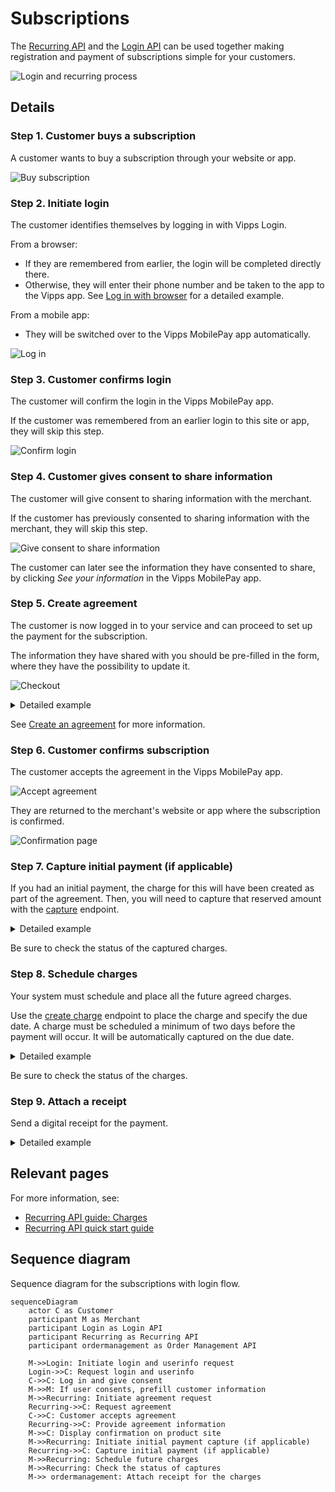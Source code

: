 <!-- START_METADATA
---
title: Vipps MobilePay subscriptions flow
sidebar_label: Subscriptions
sidebar_position: 70
description: Simplify subscriptions by using the Login API and Recurring API together.
pagination_next: null
pagination_prev: null
---

END_METADATA -->

# Subscriptions

The
[Recurring API](https://developer.vippsmobilepay.com/docs/APIs/recurring-api)
and the
[Login API](https://developer.vippsmobilepay.com/docs/APIs/login-api)
can be used together making registration and payment of subscriptions simple for your customers.

![Login and recurring process](images/login-recurring-process-v2.svg)

## Details

### Step 1. Customer buys a subscription

A customer wants to buy a subscription through your website or app.

![Buy subscription](images/login-recurring-step1-v2.svg)

### Step 2. Initiate login

The customer identifies themselves by logging in with Vipps Login.

From a browser:

* If they are remembered from earlier, the login will be completed directly there.
* Otherwise, they will enter their phone number and be taken to the app to the Vipps app.
See [Log in with browser](https://developer.vippsmobilepay.com/docs/APIs/login-api/vipps-login-api-quick-start/#log-in-with-browser) for a detailed example.

From a mobile app:

* They will be switched over to the Vipps MobilePay app automatically.

![Log in](images/login-recurring-step2-v2.svg)

### Step 3. Customer confirms login

The customer will confirm the login in the Vipps MobilePay app.

If the customer was remembered from an earlier login to this site or app, they will skip this step.

![Confirm login](images/login-recurring-step3.svg)

### Step 4. Customer gives consent to share information

The customer will give consent to sharing information with the merchant.

If the customer has previously consented to sharing information with the merchant, they will skip this step.

![Give consent to share information](images/login-recurring-step4.svg)

The customer can later see the information they have consented to share, by clicking *See your information* in the Vipps MobilePay app.

### Step 5. Create agreement

The customer is now logged in to your service and can proceed to set up the payment for the subscription.

The information they have shared with you should be pre-filled in the form, where they have the possibility to update it.

![Checkout](images/login-recurring-step5-v3.svg)

<details>
<summary>Detailed example</summary>
<div>

Here is an example HTTP POST:

[`POST:/agreements`](https://developer.vippsmobilepay.com/api/recurring#tag/Agreement-v3-endpoints/operation/DraftAgreementV3)

With body:

```json
{
   "interval": {
      "unit" : "YEAR",
      "count": 1
   },
   "initialCharge": {
      "amount": 59900,
      "description": "Payment of first year",
      "transactionType": "DIRECT_CAPTURE"
   },
   "pricing": {
      "amount": 59900,
      "currency": "NOK"
   },
   "merchantRedirectUrl": "https://example.com/redirect-url",
   "merchantAgreementUrl": "https://example.com/agreement-url",
   "phoneNumber": "91234567",
   "productName": "1 year subscription",
   "productDescription": "Get 6 editions of our magazing for only 599,- per year.",
}
```

</div>
</details>

See [Create an agreement](https://developer.vippsmobilepay.com/docs/APIs/recurring-api/vipps-recurring-api/#create-an-agreement) for more information.

### Step 6. Customer confirms subscription

The customer accepts the agreement in the Vipps MobilePay app.

![Accept agreement](images/login-recurring-step6-v2.svg)

They are returned to the merchant's website or app where the subscription is confirmed.

![Confirmation page](images/login-recurring-step7.svg)

### Step 7. Capture initial payment (if applicable)

If you had an initial payment, the charge for this will have been created as part of the agreement. Then, you will need to capture that reserved amount with the
[capture](https://developer.vippsmobilepay.com/api/recurring#tag/Charge-v3-endpoints/operation/CaptureChargeV3)
endpoint.

<details>
<summary>Detailed example</summary>
<div>

Here is an example HTTP POST:

[POST:/recurring/v3/agreements/{agreementId}/charges/{chargeId}/capture](https://developer.vippsmobilepay.com/api/recurring#tag/Charge-v3-endpoints/operation/CaptureChargeV3)

With body:

```json
{
  "amount": 59900,
  "description": "Yearly subscription renewal."
}
```

</div>
</details>

Be sure to check the status of the captured charges.

### Step 8. Schedule charges

Your system must schedule and place all the future agreed charges.

Use the [create charge](https://developer.vippsmobilepay.com/api/recurring/#tag/Charge-v3-endpoints/operation/CreateChargeV3)
endpoint to place the charge and specify the due date. A charge must be scheduled a minimum of two days before the payment will occur.
It will be automatically captured on the due date.

<details>
<summary>Detailed example</summary>
<div>

Here is an example HTTP POST:

[POST:/recurring/v3/agreements/{agreementId}/charges](https://developer.vippsmobilepay.com/api/recurring/#tag/Charge-v3-endpoints/operation/CreateChargeV3)

With body:

```json
{
  "amount": 59900,
  "transactionType": "DIRECT_CAPTURE",
  "description": "Yearly subscription renewal.",
  "due": "2025-01-01",
  "retryDays": 0
}
```

</div>
</details>

Be sure to check the status of the charges.

### Step 9. Attach a receipt

Send a digital receipt for the payment.

<details>
<summary>Detailed example</summary>
<div>


Here is an example HTTP POST:

[`POST:/order-management/v2/recurring/receipts/{orderId}`](https://developer.vippsmobilepay.com/api/order-management/#operation/postReceiptV2)

For `paymentType`, use `recurring` for recurring payments.
For `orderId`, use the `chargeId` of the charge.

Body:

```json
{
  "orderLines": [
    {
        "name": "Webstore subscription",
        "id": "12k3lj4l3",
        "totalAmount": 10000,
        "totalAmountExcludingTax": 8000,
        "totalTaxAmount": 2000,
        "taxPercentage": 25,
        "productUrl": "https://www.example.com/yoursubscription",
      },
    },
  ],
  "bottomLine": {
    "currency": "NOK",
  }
}
```

</div>
</details>

## Relevant pages

For more information, see:

* [Recurring API guide: Charges](https://developer.vippsmobilepay.com/docs/APIs/recurring-api/vipps-recurring-api/#charges)
* [Recurring API quick start guide](https://developer.vippsmobilepay.com/docs/APIs/recurring-api/vipps-recurring-api-quick-start/)

## Sequence diagram

Sequence diagram for the subscriptions with login flow.

``` mermaid
sequenceDiagram
    actor C as Customer
    participant M as Merchant
    participant Login as Login API
    participant Recurring as Recurring API
    participant ordermanagement as Order Management API

    M->>Login: Initiate login and userinfo request
    Login->>C: Request login and userinfo
    C->>C: Log in and give consent
    M->>M: If user consents, prefill customer information
    M->>Recurring: Initiate agreement request
    Recurring->>C: Request agreement
    C->>C: Customer accepts agreement
    Recurring->>C: Provide agreement information
    M->>C: Display confirmation on product site
    M->>Recurring: Initiate initial payment capture (if applicable)
    Recurring->>C: Capture initial payment (if applicable)
    M->>Recurring: Schedule future charges
    M->>Recurring: Check the status of captures
    M->> ordermanagement: Attach receipt for the charges
```
